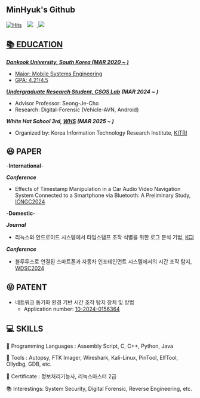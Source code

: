 ## MinHyuk's Github
[![Hits](https://hits.seeyoufarm.com/api/count/incr/badge.svg?url=https%3A%2F%2Fgithub.com%2FMindol7&count_bg=%2379C83D&title_bg=%23555555&icon=&icon_color=%23E7E7E7&title=hits&edge_flat=false)](https://hits.seeyoufarm.com)
<a href="cgumgek8@dankook.ac.kr"> <img src="https://img.shields.io/badge/cgumgek8@dankook.ac.kr-d14836?style=flat&logo=Gmail&logoColor=white&link=mailto:swiftie1230@gmail.com" style="height : auto; margin-left : 10px; margin-right : 10px;"/> </a>
<a href="https://mindol7.github.io/Mid-Term-Project//"><img src="https://img.shields.io/badge/-HomePage-brightgreen">

## 📚 EDUCATION

***Dankook University, South Korea (MAR 2020 ~ )***

- Major: Mobile Systems Engineering
- GPA: 4.21/4.5
  
***Undergraduate Research Student, [CSOS Lab](http://securesw.dankook.ac.kr/index.html) (MAR 2024 ~ )***

- Advisor Professor: Seong-Je-Cho
- Research: Digital-Forensic (Vehicle-AVN, Android)

***White Hat School 3rd, [WHS](https://whitehatschool.kr/) (MAR 2025 ~ )***

- Organized by: Korea Information Technology Research Institute, [KITRI](http://www.kitri.re.kr/kitri/main/main.web)

## 😆 PAPER

-**International**-

 ***Conference***
- Effects of Timestamp Manipulation in a Car Audio Video Navigation System Connected to a Smartphone via Bluetooth: A Preliminary Study, [ICNGC2024](https://github.com/Mindol7/CSOS-Lab/blob/main/Paper/International/ICNGC2024/Effects%20of%20Timestamp%20Manipulation%20in%20a%20Car%20Audio%20Video%20Navigation%20System%20Connected%20to%20a%20Smartphone%20via%20Bluetooth%20-%20A%20Preliminary%20Study.pdf)

-**Domestic**-

***Journal***
- 리눅스와 안드로이드 시스템에서 타임스탬프 조작 식별을 위한 로그 분석 기법, [KCI](https://github.com/Mindol7/CSOS-Lab/blob/main/Paper/Domestic/Journal/%EB%A6%AC%EB%88%85%EC%8A%A4%EC%99%80%20%EC%95%88%EB%93%9C%EB%A1%9C%EC%9D%B4%EB%93%9C%20%EC%8B%9C%EC%8A%A4%ED%85%9C%EC%97%90%EC%84%9C%20%ED%83%80%EC%9E%84%EC%8A%A4%ED%83%AC%ED%94%84.pdf)

***Conference***
- 블루투스로 연결된 스마트폰과 자동차 인포테인먼트 시스템에서의 시간 조작 탐지, [WDSC2024](https://github.com/Mindol7/CSOS-Lab/blob/main/Paper/Domestic/Conference/WDSC2024/%EB%B8%94%EB%A3%A8%ED%88%AC%EC%8A%A4%EB%A1%9C%20%EC%97%B0%EA%B2%B0%EB%90%9C%20%EC%8A%A4%EB%A7%88%ED%8A%B8%ED%8F%B0%EA%B3%BC%20%EC%9E%90%EB%8F%99%EC%B0%A8%20%EC%9D%B8%ED%8F%AC%ED%85%8C%EC%9D%B8%EB%A8%BC%ED%8A%B8%20%EC%8B%9C%EC%8A%A4%ED%85%9C%EC%97%90%EC%84%9C%EC%9D%98%20%EC%8B%9C%EA%B0%84%20%EC%A1%B0%EC%9E%91%20%ED%83%90%EC%A7%80.pdf)

## 😝 PATENT

- 네트워크 동기화 환경 기반 시간 조작 탐지 장치 및 방법
  - Application number: [10-2024-0156364](https://github.com/Mindol7/CSOS-Lab/tree/main/Patent)

## 💻 SKILLS
  
📕 Programming Languages : Assembly Script, C, C++, Python, Java

🧰 Tools : Autopsy, FTK Imager, Wireshark, Kali-Linux, PinTool, ElfTool, Ollydbg, GDB, etc.

🌱 Certificate : 정보처리기능사, 리눅스마스터 2급

📚 Interestings: System Security, Digital Forensic, Reverse Engineering, etc.

